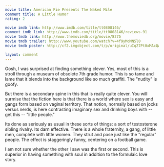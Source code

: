 ```yaml
---
movie title: American Pie Presents The Naked Mile
comment title: A Little Humor
rating: 2

movie imdb link: http://www.imdb.com/title/tt0808146/
comment imdb link: http://www.imdb.com/title/tt0808146/reviews-91
movie tmdb link: http://www.themoviedb.org/movie/8275
movie tmdb trailer: http://www.youtube.com/watch?v=4f9yMdMN5l0
movie tmdb poster: http://cf2.imgobject.com/t/p/original/uIqZ7Pt0xMAcQAXUc2nziZc4T47.jpg

layout: comment
---
```


Gosh, I was surprised at finding something clever. Yes, most of this is a stroll through a museum of obsolete 7th grade humor. This is so tame and lame that it blends into the background like so much graffiti. The "nudity" is goofy.

But there is a secondary spine in this that is really quite clever. You will surmise that the fiction here is that there is a world where sex is easy and gangs form based on vaginal territory. That notion, normally based on jocks versus nerds, is here contrasting imaginary sex and drinking boys with -- get this -- "little people." 

Its done as seriously as usual in these sorts of things: a sort of testosterone sibling rivalry. Its darn effective. There is a whole fraternity, a gang, of little men, complete with little women. They strut and pose just like the "regular" people. The effect is staggeringly funny, centering on a football game.

I am not sure whether the other I saw was the first or second. This is superior in having something with soul in addition to the formulaic love story.